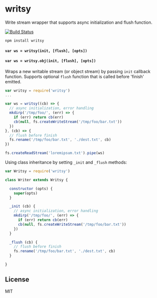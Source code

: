 # writsy

Write stream wrapper that supports async initialization and flush function.

[![Build Status](https://travis-ci.org/cshum/writsy.svg?branch=master)](https://travis-ci.org/cshum/writsy)

```
npm install writsy
```

#### `var ws = writsy(init, [flush], [opts])`
#### `var ws = writsy.obj(init, [flush], [opts])`

Wraps a new writable stream (or object stream) by passing `init` callback function.
Supports optional `flush` function that is called before 'finish' emitted.

```js
var writsy = require('writsy')
...

var ws = writsy((cb) => {
  // async initialization, error handling
  mkdirp('/tmp/foo/', (err) => {
    if (err) return cb(err)
    cb(null, fs.createWriteStream('/tmp/foo/bar.txt'))
  })
}, (cb) => {
  // flush before finish
  fs.rename('/tmp/foo/bar.txt', './dest.txt', cb)
})

fs.createReadStream('loremipsum.txt').pipe(ws)

```

Using class inheritance by setting `_init` and `_flush` methods:

```js
var Writsy = require('writsy')

class Writer extends Writsy {

  constructor (opts) {
    super(opts)
  }

  _init (cb) {
    // async initialization, error handling
    mkdirp('/tmp/foo/', (err) => {
      if (err) return cb(err)
      cb(null, fs.createWriteStream('/tmp/foo/bar.txt'))
    })
  }

  _flush (cb) {
    // flush before finish
    fs.rename('/tmp/foo/bar.txt', './dest.txt', cb)
  }

}
```

## License

MIT

